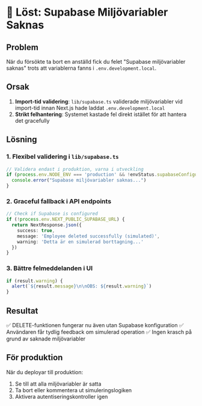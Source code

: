 # 🔧 Löst: Supabase Miljövariabler Saknas

## Problem
När du försökte ta bort en anställd fick du felet "Supabase miljövariabler saknas" trots att variablerna fanns i `.env.development.local`.

## Orsak
1. **Import-tid validering**: `lib/supabase.ts` validerade miljövariabler vid import-tid innan Next.js hade laddat `.env.development.local`
2. **Strikt felhantering**: Systemet kastade fel direkt istället för att hantera det gracefully

## Lösning

### 1. Flexibel validering i `lib/supabase.ts`
```typescript
// Validera endast i produktion, varna i utveckling
if (process.env.NODE_ENV === 'production' && !envStatus.supabaseConfigured) {
  console.error("Supabase miljövariabler saknas...")
}
```

### 2. Graceful fallback i API endpoints
```typescript
// Check if Supabase is configured
if (!process.env.NEXT_PUBLIC_SUPABASE_URL) {
  return NextResponse.json({
    success: true,
    message: 'Employee deleted successfully (simulated)',
    warning: 'Detta är en simulerad borttagning...'
  })
}
```

### 3. Bättre felmeddelanden i UI
```typescript
if (result.warning) {
  alert(`${result.message}\n\nOBS: ${result.warning}`)
}
```

## Resultat
✅ DELETE-funktionen fungerar nu även utan Supabase konfiguration
✅ Användaren får tydlig feedback om simulerad operation
✅ Ingen krasch på grund av saknade miljövariabler

## För produktion
När du deployar till produktion:
1. Se till att alla miljövariabler är satta
2. Ta bort eller kommentera ut simuleringslogiken
3. Aktivera autentiseringskontroller igen